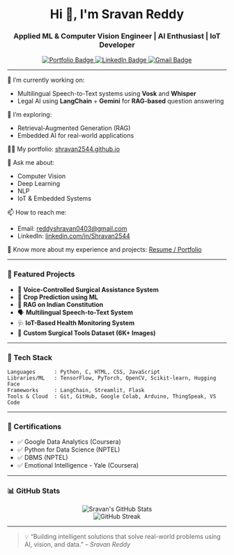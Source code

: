 <h1 align="center">Hi 👋, I'm Sravan Reddy</h1>
<h3 align="center">Applied ML & Computer Vision Engineer | AI Enthusiast | IoT Developer</h3>

<p align="center">
  <a href="https://shravan2544.github.io/" target="_blank">
    <img src="https://img.shields.io/badge/Portfolio-%23000000.svg?style=for-the-badge&logo=firefox&logoColor=white" alt="Portfolio Badge"/>
  </a>
  <a href="https://linkedin.com/in/Shravan2544" target="_blank">
    <img src="https://img.shields.io/badge/LinkedIn-%230077B5.svg?style=for-the-badge&logo=linkedin&logoColor=white" alt="LinkedIn Badge"/>
  </a>
  <a href="mailto:reddyshravan0403@gmail.com">
    <img src="https://img.shields.io/badge/Gmail-%23EA4335.svg?style=for-the-badge&logo=gmail&logoColor=white" alt="Gmail Badge"/>
  </a>
</p>

---

🔭 I’m currently working on:
- Multilingual Speech-to-Text systems using **Vosk** and **Whisper**
- Legal AI using **LangChain** + **Gemini** for **RAG-based** question answering

🌱 I’m exploring:
- Retrieval-Augmented Generation (RAG)
- Embedded AI for real-world applications

👨‍💻 My portfolio: [shravan2544.github.io](https://shravan2544.github.io/)

💬 Ask me about:
- Computer Vision
- Deep Learning
- NLP
- IoT & Embedded Systems

📫 How to reach me:
- Email: reddyshravan0403@gmail.com
- LinkedIn: [linkedin.com/in/Shravan2544](https://linkedin.com/in/Shravan2544)

📄 Know more about my experience and projects: [Resume / Portfolio](https://shravan2544.github.io/)

---

### 🚀 Featured Projects

- 🎯 **Voice-Controlled Surgical Assistance System**
- 🌾 **Crop Prediction using ML**
- 🧠 **RAG on Indian Constitution**
- 🗣️ **Multilingual Speech-to-Text System**
- 🩺 **IoT-Based Health Monitoring System**
- 📸 **Custom Surgical Tools Dataset (6K+ Images)**

---

### 🧠 Tech Stack
```text
Languages      : Python, C, HTML, CSS, JavaScript
Libraries/ML   : TensorFlow, PyTorch, OpenCV, Scikit-learn, Hugging Face
Frameworks     : LangChain, Streamlit, Flask
Tools & Cloud  : Git, GitHub, Google Colab, Arduino, ThingSpeak, VS Code
````

---

### 📜 Certifications

* ✅ Google Data Analytics (Coursera)
* ✅ Python for Data Science (NPTEL)
* ✅ DBMS (NPTEL)
* ✅ Emotional Intelligence - Yale (Coursera)

---

### 📊 GitHub Stats

<p align="center">
  <img src="https://github-readme-stats.vercel.app/api?username=shravan2544&show_icons=true&theme=github_dark&count_private=true" alt="Sravan's GitHub Stats" />
  <br/>
  <img src="https://github-readme-streak-stats.herokuapp.com/?user=shravan2544&theme=github-dark&hide_border=false" alt="GitHub Streak" />
</p>

---

> 💡 “Building intelligent solutions that solve real-world problems using AI, vision, and data.” – *Sravan Reddy*
